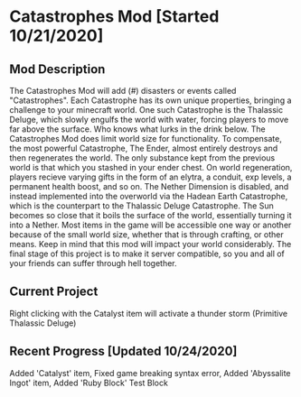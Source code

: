 # Catastrophes Mod [Started 10/21/2020]

Mod Description
---------------
The Catastrophes Mod will add (#) disasters or events called "Catastrophes". Each Catastrophe has its own unique properties, bringing a challenge to your minecraft world. One such Catastrophe is the Thalassic Deluge, which slowly engulfs the world with water, forcing players to move far above the surface. Who knows what lurks in the drink below. The Catastrophes Mod does limit world size for functionality. To compensate, the most powerful Catastrophe, The Ender, almost entirely destroys and then regenerates the world. The only substance kept from the previous world is that which you stashed in your ender chest. On world regeneration, players recieve varying gifts in the form of an elytra, a conduit, exp levels, a permanent health boost, and so on. The Nether Dimension is disabled, and instead implemented into the overworld via the Hadean Earth Catastrophe, which is the counterpart to the Thalassic Deluge Catastrophe. The Sun becomes so close that it boils the surface of the world, essentially turning it into a Nether. Most items in the game will be accessible one way or another because of the small world size, whether that is through crafting, or other means. Keep in mind that this mod will impact your world considerably. The final stage of this project is to make it server compatible, so you and all of your friends can suffer through hell together.

Current Project
----------------
Right clicking with the Catalyst item will activate a thunder storm (Primitive Thalassic Deluge)

Recent Progress [Updated 10/24/2020]
------------------------------------
Added 'Catalyst' item, Fixed game breaking syntax error, Added 'Abyssalite Ingot' item, Added 'Ruby Block' Test Block


